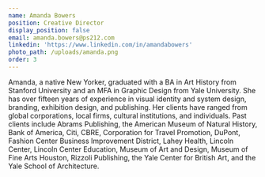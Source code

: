 ```yaml
---
name: Amanda Bowers
position: Creative Director
display_position: false
email: amanda.bowers@ps212.com
linkedin: 'https://www.linkedin.com/in/amandabowers'
photo_path: /uploads/amanda.png
order: 3
---
```



Amanda, a native New Yorker, graduated with a BA in Art History from Stanford University and an MFA in Graphic Design from Yale University. She has over fifteen years of experience in visual identity and system design, branding, exhibition design, and publishing. Her clients have ranged from global corporations, local firms, cultural institutions, and individuals. Past clients include Abrams Publishing, the American Museum of Natural History, Bank of America, Citi, CBRE, Corporation for Travel Promotion, DuPont, Fashion Center Business Improvement District, Lahey Health, Lincoln Center, Lincoln Center Education, Museum of Art and Design, Museum of Fine Arts Houston, Rizzoli Publishing, the Yale Center for British Art, and the Yale School of Architecture.